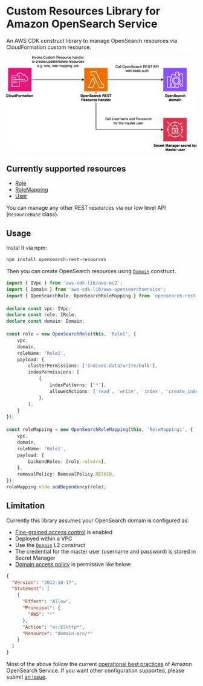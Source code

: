 # Custom Resources Library for Amazon OpenSearch Service

An AWS CDK construct library to manage OpenSearch resources via CloudFormation custom resource.

![architecture](./imgs/architecture.png)

## Currently supported resources
* [Role](https://opensearch.org/docs/latest/security/access-control/api/#create-role)
* [RoleMapping](https://opensearch.org/docs/latest/security/access-control/api/#create-role-mapping)
* [User](https://opensearch.org/docs/latest/security/access-control/api/#create-role-mapping)

You can manage any other REST resources via our low level API (`ResourceBase` class).

## Usage

Instal it via npm:

```sh
npm install opensearch-rest-resources
```

Then you can create OpenSearch resources using [`Domain`](https://docs.aws.amazon.com/cdk/api/v2/docs/aws-cdk-lib.aws_opensearchservice.Domain.html) construct.

```ts
import { IVpc } from 'aws-cdk-lib/aws-ec2';
import { Domain } from 'aws-cdk-lib/aws-opensearchservice';
import { OpenSearchRole, OpenSearchRoleMapping } from 'opensearch-rest-resources';

declare const vpc: IVpc;
declare const role: IRole;
declare const domain: Domain;

const role = new OpenSearchRole(this, 'Role1', {
    vpc,
    domain,
    roleName: 'Role1',
    payload: {
        clusterPermissions: ['indices:data/write/bulk'],
        indexPermissions: [
            {
                indexPatterns: ['*'],
                allowedActions: ['read', 'write', 'index', 'create_index'],
            },
        ],
    }
});

const roleMapping = new OpenSearchRoleMapping(this, 'RoleMapping1', {
    vpc,
    domain,
    roleName: 'Role1',
    payload: {
        backendRoles: [role.roleArn],
    },
    removalPolicy: RemovalPolicy.RETAIN,
});
roleMapping.node.addDependency(role);
```

## Limitation
Currently this library assumes your OpenSearch domain is configured as:

* [Fine-grained access control](https://docs.aws.amazon.com/opensearch-service/latest/developerguide/fgac.html) is enabled
* Deployed within a VPC
* Use the [`Domain`](https://docs.aws.amazon.com/cdk/api/v2/docs/aws-cdk-lib.aws_opensearchservice.Domain.html) L2 construct
* The credential for the master user (username and password) is stored in Secret Manager
* [Domain access policy](https://docs.aws.amazon.com/opensearch-service/latest/developerguide/fgac.html#fgac-recommendations) is permissive like below:

```json
{
  "Version": "2012-10-17",
  "Statement": [
    {
      "Effect": "Allow",
      "Principal": {
        "AWS": "*"
      },
      "Action": "es:ESHttp*",
      "Resource": "domain-arn/*"
    }
  ]
}
```

Most of the above follow the current [operational best practices](https://docs.aws.amazon.com/opensearch-service/latest/developerguide/bp.html) of Amazon OpenSearch Service. If you want other configuration supported, please submit [an issue](https://github.com/tmokmss/opensearch-rest-resources/issues).
